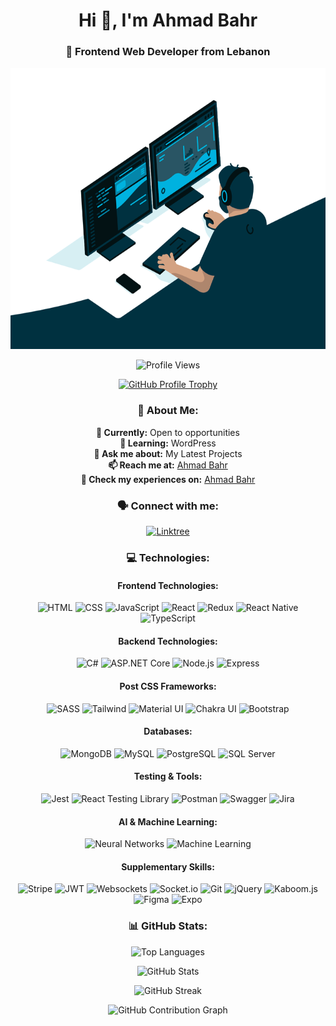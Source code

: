 <h1 align="center">Hi 👋, I'm Ahmad Bahr</h1>
<h3 align="center">🚀 Frontend Web Developer from Lebanon</h3>
<p align="center">
  <img src="https://raw.githubusercontent.com/luoyger/luoyger/main/code.gif" width="800" height="450" alt="Coding Animation" />
</p>
<p align="center">
  <img src="https://komarev.com/ghpvc/?username=ahmadbahr&label=Profile%20Views&color=0e75b6&style=flat" alt="Profile Views" />
</p>
<p align="center">
  <a href="https://github.com/ryo-ma/github-profile-trophy">
    <img src="https://github-profile-trophy.vercel.app/?username=ahmadbahr&theme=darkhub&no-bg=true&margin-w=15" alt="GitHub Profile Trophy" />
  </a>
</p>
<h3 align="center">🌟 About Me:</h3>
<p align="center">
  <strong>🔭 Currently:</strong> Open to opportunities<br />
  <strong>🌱 Learning:</strong> WordPress <br />
  <strong>💬 Ask me about:</strong> My Latest Projects<br />
  <strong>📫 Reach me at:</strong> <a href="https://linktr.ee/ahmadbahr">Ahmad Bahr</a><br />
  <strong>📄 Check my experiences on:</strong> <a href="https://www.linkedin.com/in/ahmadbahr">Ahmad Bahr</a>
</p>
<h3 align="center">🗣️ Connect with me:</h3>
<p align="center">
  <a href="https://linktr.ee/ahmadbahr" target="_blank">
    <img src="https://img.shields.io/badge/-Linktree-39E09B?style=for-the-badge&logo=linktree&logoColor=white" alt="Linktree" />
  </a>
</p>
<h3 align="center">💻 Technologies:</h3>

<h4 align="center">Frontend Technologies:</h4>
<p align="center">
  <img src="https://img.shields.io/badge/HTML-E34F26?style=for-the-badge&logo=html5&logoColor=white" alt="HTML" />
  <img src="https://img.shields.io/badge/CSS-1572B6?style=for-the-badge&logo=css3&logoColor=white" alt="CSS" />
  <img src="https://img.shields.io/badge/JavaScript-F7DF1E?style=for-the-badge&logo=javascript&logoColor=black" alt="JavaScript" />
  <img src="https://img.shields.io/badge/React-61DAFB?style=for-the-badge&logo=react&logoColor=black" alt="React" />
  <img src="https://img.shields.io/badge/Redux-764ABC?style=for-the-badge&logo=redux&logoColor=white" alt="Redux" />
  <img src="https://img.shields.io/badge/React_Native-61DAFB?style=for-the-badge&logo=reactnative&logoColor=black" alt="React Native" />
  <img src="https://img.shields.io/badge/TypeScript-007ACC?style=for-the-badge&logo=typescript&logoColor=white" alt="TypeScript" />  
</p>

<h4 align="center">Backend Technologies:</h4>
<p align="center">
  <img src="https://img.shields.io/badge/C%23-239120?style=for-the-badge&logo=csharp&logoColor=white" alt="C#" />
  <img src="https://img.shields.io/badge/ASP.NET_Core-512BD4?style=for-the-badge&logo=dotnet&logoColor=white" alt="ASP.NET Core" />
  <img src="https://img.shields.io/badge/Node.js-339933?style=for-the-badge&logo=node.js&logoColor=white" alt="Node.js" />
  <img src="https://img.shields.io/badge/Express.js-000000?style=for-the-badge&logo=express&logoColor=white" alt="Express" />
</p>

<h4 align="center">Post CSS Frameworks:</h4>
<p align="center">
  <img src="https://img.shields.io/badge/SASS-CC6699?style=for-the-badge&logo=sass&logoColor=white" alt="SASS" />
  <img src="https://img.shields.io/badge/Tailwind_CSS-06B6D4?style=for-the-badge&logo=tailwindcss&logoColor=white" alt="Tailwind" />
  <img src="https://img.shields.io/badge/Material_UI-0081CB?style=for-the-badge&logo=mui&logoColor=white" alt="Material UI" />
  <img src="https://img.shields.io/badge/Chakra_UI-319795?style=for-the-badge&logo=chakraui&logoColor=white" alt="Chakra UI" />
  <img src="https://img.shields.io/badge/Bootstrap-7952B3?style=for-the-badge&logo=bootstrap&logoColor=white" alt="Bootstrap" />
</p>

<h4 align="center">Databases:</h4>
<p align="center">
  <img src="https://img.shields.io/badge/MongoDB-47A248?style=for-the-badge&logo=mongodb&logoColor=white" alt="MongoDB" />
  <img src="https://img.shields.io/badge/MySQL-4479A1?style=for-the-badge&logo=mysql&logoColor=white" alt="MySQL" />
  <img src="https://img.shields.io/badge/PostgreSQL-4169E1?style=for-the-badge&logo=postgresql&logoColor=white" alt="PostgreSQL" />
  <img src="https://img.shields.io/badge/SQL_Server-CC2927?style=for-the-badge&logo=microsoftsqlserver&logoColor=white" alt="SQL Server" />
</p>

<h4 align="center">Testing & Tools:</h4>
<p align="center">
  <img src="https://img.shields.io/badge/Jest-C21325?style=for-the-badge&logo=jest&logoColor=white" alt="Jest" />
  <img src="https://img.shields.io/badge/React_Testing_Library-Red?style=for-the-badge&logo=react&logoColor=white" alt="React Testing Library" />
  <img src="https://img.shields.io/badge/Postman-FF6C37?style=for-the-badge&logo=postman&logoColor=white" alt="Postman" />
  <img src="https://img.shields.io/badge/Swagger-85EA2D?style=for-the-badge&logo=swagger&logoColor=white" alt="Swagger" />
  <img src="https://img.shields.io/badge/Jira-0052CC?style=for-the-badge&logo=jira&logoColor=white" alt="Jira" />
</p>

<h4 align="center">AI & Machine Learning:</h4>
<p align="center">
  <img src="https://img.shields.io/badge/Neural_Networks-FF5722?style=for-the-badge&logo=python&logoColor=white" alt="Neural Networks" />
  <img src="https://img.shields.io/badge/Machine_Learning-FF9800?style=for-the-badge&logo=python&logoColor=white" alt="Machine Learning" />
</p>

<h4 align="center">Supplementary Skills:</h4>
<p align="center">
  <img src="https://img.shields.io/badge/Stripe-6772E5?style=for-the-badge&logo=stripe&logoColor=white" alt="Stripe" />
  <img src="https://img.shields.io/badge/JWT-000000?style=for-the-badge&logo=jsonwebtokens&logoColor=white" alt="JWT" />
  <img src="https://img.shields.io/badge/Websockets-1D4D4F?style=for-the-badge&logo=socket.io&logoColor=white" alt="Websockets" />
  <img src="https://img.shields.io/badge/Socket.io-010101?style=for-the-badge&logo=socket.io&logoColor=white" alt="Socket.io" />
  <img src="https://img.shields.io/badge/Git-F05032?style=for-the-badge&logo=git&logoColor=white" alt="Git" />
  <img src="https://img.shields.io/badge/jQuery-0769AD?style=for-the-badge&logo=jquery&logoColor=white" alt="jQuery" />
  <img src="https://img.shields.io/badge/Kaboom.js-FF6F20?style=for-the-badge&logo=javascript&logoColor=white" alt="Kaboom.js" />
  <img src="https://img.shields.io/badge/Figma-F24E1E?style=for-the-badge&logo=figma&logoColor=white" alt="Figma" />
  <img src="https://img.shields.io/badge/Expo-000020?style=for-the-badge&logo=expo&logoColor=white" alt="Expo" />
</p>

<h3 align="center">📊 GitHub Stats:</h3>
<p align="center">
  <img src="https://github-readme-stats.vercel.app/api/top-langs?username=ahmadbahr&show_icons=true&locale=en&layout=compact" alt="Top Languages" />
</p>
<p align="center">
  <img src="https://github-readme-stats.vercel.app/api?username=ahmadbahr&show_icons=true&locale=en" alt="GitHub Stats" />
</p>
<p align="center">
  <img src="https://github-readme-streak-stats.herokuapp.com/?user=ahmadbahr&" alt="GitHub Streak" />
</p>
<p align="center">
  <img src="https://github-readme-activity-graph.vercel.app/graph?username=ahmadbahr&theme=react-dark" alt="GitHub Contribution Graph" />
</p>

